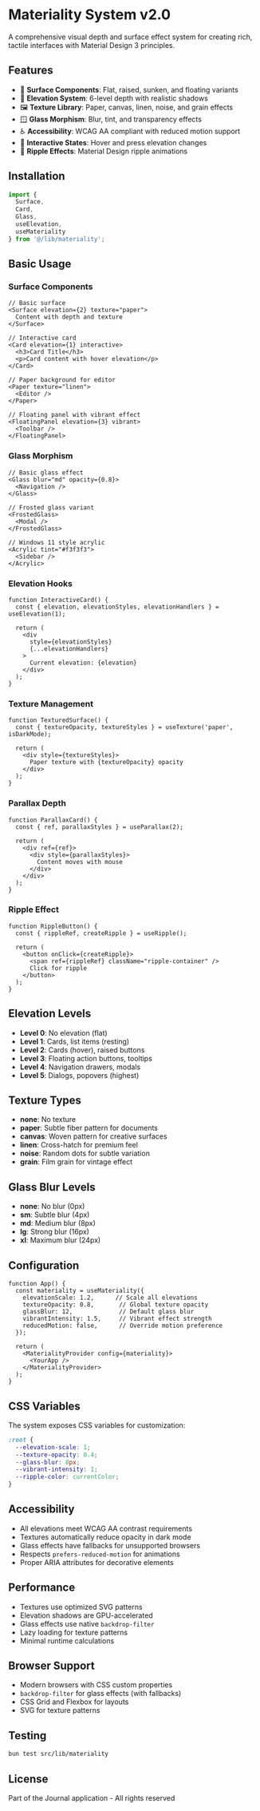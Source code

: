 # Materiality System v2.0

A comprehensive visual depth and surface effect system for creating rich, tactile interfaces with Material Design 3 principles.

## Features

- 🎨 **Surface Components**: Flat, raised, sunken, and floating variants
- 📐 **Elevation System**: 6-level depth with realistic shadows
- 🖼️ **Texture Library**: Paper, canvas, linen, noise, and grain effects
- 🪟 **Glass Morphism**: Blur, tint, and transparency effects
- ♿ **Accessibility**: WCAG AA compliant with reduced motion support
- 🎯 **Interactive States**: Hover and press elevation changes
- 🌊 **Ripple Effects**: Material Design ripple animations

## Installation

```typescript
import { 
  Surface, 
  Card, 
  Glass,
  useElevation,
  useMateriality 
} from '@/lib/materiality';
```

## Basic Usage

### Surface Components

```tsx
// Basic surface
<Surface elevation={2} texture="paper">
  Content with depth and texture
</Surface>

// Interactive card
<Card elevation={1} interactive>
  <h3>Card Title</h3>
  <p>Card content with hover elevation</p>
</Card>

// Paper background for editor
<Paper texture="linen">
  <Editor />
</Paper>

// Floating panel with vibrant effect
<FloatingPanel elevation={3} vibrant>
  <Toolbar />
</FloatingPanel>
```

### Glass Morphism

```tsx
// Basic glass effect
<Glass blur="md" opacity={0.8}>
  <Navigation />
</Glass>

// Frosted glass variant
<FrostedGlass>
  <Modal />
</FrostedGlass>

// Windows 11 style acrylic
<Acrylic tint="#f3f3f3">
  <Sidebar />
</Acrylic>
```

### Elevation Hooks

```tsx
function InteractiveCard() {
  const { elevation, elevationStyles, elevationHandlers } = useElevation(1);
  
  return (
    <div 
      style={elevationStyles}
      {...elevationHandlers}
    >
      Current elevation: {elevation}
    </div>
  );
}
```

### Texture Management

```tsx
function TexturedSurface() {
  const { textureOpacity, textureStyles } = useTexture('paper', isDarkMode);
  
  return (
    <div style={textureStyles}>
      Paper texture with {textureOpacity} opacity
    </div>
  );
}
```

### Parallax Depth

```tsx
function ParallaxCard() {
  const { ref, parallaxStyles } = useParallax(2);
  
  return (
    <div ref={ref}>
      <div style={parallaxStyles}>
        Content moves with mouse
      </div>
    </div>
  );
}
```

### Ripple Effect

```tsx
function RippleButton() {
  const { rippleRef, createRipple } = useRipple();
  
  return (
    <button onClick={createRipple}>
      <span ref={rippleRef} className="ripple-container" />
      Click for ripple
    </button>
  );
}
```

## Elevation Levels

- **Level 0**: No elevation (flat)
- **Level 1**: Cards, list items (resting)
- **Level 2**: Cards (hover), raised buttons
- **Level 3**: Floating action buttons, tooltips
- **Level 4**: Navigation drawers, modals
- **Level 5**: Dialogs, popovers (highest)

## Texture Types

- **none**: No texture
- **paper**: Subtle fiber pattern for documents
- **canvas**: Woven pattern for creative surfaces
- **linen**: Cross-hatch for premium feel
- **noise**: Random dots for subtle variation
- **grain**: Film grain for vintage effect

## Glass Blur Levels

- **none**: No blur (0px)
- **sm**: Subtle blur (4px)
- **md**: Medium blur (8px)
- **lg**: Strong blur (16px)
- **xl**: Maximum blur (24px)

## Configuration

```tsx
function App() {
  const materiality = useMateriality({
    elevationScale: 1.2,      // Scale all elevations
    textureOpacity: 0.8,       // Global texture opacity
    glassBlur: 12,             // Default glass blur
    vibrantIntensity: 1.5,     // Vibrant effect strength
    reducedMotion: false,      // Override motion preference
  });
  
  return (
    <MaterialityProvider config={materiality}>
      <YourApp />
    </MaterialityProvider>
  );
}
```

## CSS Variables

The system exposes CSS variables for customization:

```css
:root {
  --elevation-scale: 1;
  --texture-opacity: 0.4;
  --glass-blur: 8px;
  --vibrant-intensity: 1;
  --ripple-color: currentColor;
}
```

## Accessibility

- All elevations meet WCAG AA contrast requirements
- Textures automatically reduce opacity in dark mode
- Glass effects have fallbacks for unsupported browsers
- Respects `prefers-reduced-motion` for animations
- Proper ARIA attributes for decorative elements

## Performance

- Textures use optimized SVG patterns
- Elevation shadows are GPU-accelerated
- Glass effects use native `backdrop-filter`
- Lazy loading for texture patterns
- Minimal runtime calculations

## Browser Support

- Modern browsers with CSS custom properties
- `backdrop-filter` for glass effects (with fallbacks)
- CSS Grid and Flexbox for layouts
- SVG for texture patterns

## Testing

```bash
bun test src/lib/materiality
```

## License

Part of the Journal application - All rights reserved
